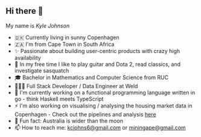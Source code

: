## Hi there 👋

My name is _Kyle Johnson_

- 🇩🇰 Currently living in sunny Copenhagen
- 🇿🇦 I'm from Cape Town in South Africa
- ✨ Passionate about building user-centric products with crazy high availability
- 🎸 In my free time I like to play guitar and Dota 2, read classics, and investigate sasquatch
- 🎓 Bachelor in Mathematics and Computer Science from RUC
- 👨🏻‍🏭 Full Stack Developer / Data Engineer at Weld
- 🤫 I'm currently working on a functional programming language written in go - think Haskell meets TypeScript
- ⚡ I'm also working on visualising / analysing the housing market data in Copenhagen - Check out the pipelines and analysis [here](https://github.com/miningape/housing-data/)
- 🧠 Fun fact: Australia is wider than the moon
- 📫 How to reach me: kcjohns6@gmail.com or miningape@gmail.com

<!--
**miningape/miningape** is a ✨ _special_ ✨ repository because its `README.md` (this file) appears on your GitHub profile.

Here are some ideas to get you started:

- 🔭 I’m currently working on ...
- 🌱 I’m currently learning ...
- 👯 I’m looking to collaborate on ...
- 🤔 I’m looking for help with ...
- 💬 Ask me about ...
- 📫 How to reach me: ...
- 😄 Pronouns: ...
- ⚡ Fun fact: ...
-->
